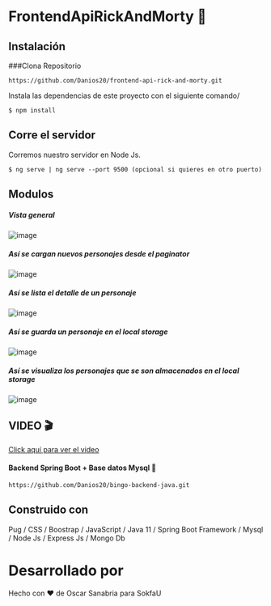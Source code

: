 # FrontendApiRickAndMorty :game_die:

## Instalación
###Clona
Repositorio
```
https://github.com/Danios20/frontend-api-rick-and-morty.git
```
Instala las dependencias de este proyecto con el siguiente comando/
```
$ npm install
```
## Corre el servidor
Corremos nuestro servidor en Node Js.
```
$ ng serve | ng serve --port 9500 (opcional si quieres en otro puerto)
```
## Modulos
##### Vista general
![image](https://user-images.githubusercontent.com/65303390/202832859-2a3230e6-9ed8-414b-b271-4c9f89076a04.png)
##### Así se cargan nuevos personajes desde el paginator
![image](https://user-images.githubusercontent.com/65303390/202832901-18284ce2-7c54-4657-8233-b41e13ac3284.png)
##### Así se lista el detalle de un personaje
![image](https://user-images.githubusercontent.com/65303390/202833005-a714e525-61bc-4e63-bfde-1ad03f61ab3b.png)

##### Así se guarda un personaje en el local storage
![image](https://user-images.githubusercontent.com/65303390/202833181-6851bfb1-f367-44e0-9567-649056c723ee.png)
##### Así se visualiza los personajes que se son almacenados en el local storage
![image](https://user-images.githubusercontent.com/65303390/202833291-ad994864-2e72-4547-a4e5-702efc56bcfb.png)

## VIDEO :clapper:
[Click aquí para ver el video](https://youtu.be/u3NOheoVhFY "CLICK AQUÍ PARA VER EL VIDEO")

#### Backend Spring Boot + Base datos Mysql :floppy_disk:
```
https://github.com/Danios20/bingo-backend-java.git
```

## Construido con
Pug / CSS / Boostrap / JavaScript / Java 11 / Spring Boot Framework / Mysql / Node Js / Express Js / Mongo Db

# Desarrollado por
Hecho con :heart: de Oscar Sanabria para SokfaU


